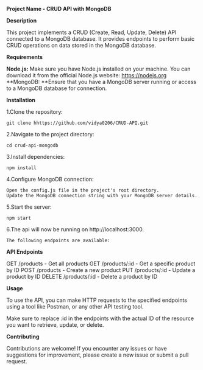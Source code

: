 **Project Name - CRUD API with MongoDB**

**Description**

This project implements a CRUD (Create, Read, Update, Delete) API connected to a MongoDB database. It provides endpoints to perform basic CRUD operations on data stored in the MongoDB database.

**Requirements**

**Node.js:** Make sure you have Node.js installed on your machine. You can download it from the official Node.js website: https://nodejs.org
**MongoDB: **Ensure that you have a MongoDB server running or access to a MongoDB database for connection.

**Installation**

1.Clone the repository:

    git clone hhttps://github.com/vidya0206/CRUD-API.git

2.Navigate to the project directory:

    cd crud-api-mongodb

3.Install dependencies:

    npm install

4.Configure MongoDB connection:

    Open the config.js file in the project's root directory.
    Update the MongoDB connection string with your MongoDB server details.

5.Start the server:

    npm start

6.The  api will now be running on http://localhost:3000.

    The following endpoints are available:

**API Endpoints**

   GET   /products - Get all products
   GET   /products/:id - Get a specific product by ID
   POST  /products - Create a new product
   PUT     /products/:id - Update a product by ID
   DELETE  /products/:id - Delete a product by ID

**Usage**

To use the API, you can make HTTP requests to the specified endpoints using a tool like Postman, or any other API testing tool.

Make sure to replace :id in the endpoints with the actual ID of the resource you want to retrieve, update, or delete.

**Contributing**

Contributions are welcome! If you encounter any issues or have suggestions for improvement, please create a new issue or submit a pull request.
